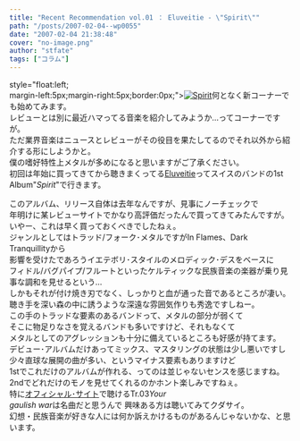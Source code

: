 ```yaml
---
title: "Recent Recommendation vol.01 ： Eluveitie - \"Spirit\""
path: "/posts/2007-02-04--wp0055"
date: "2007-02-04 21:38:48"
cover: "no-image.png"
author: "stfate"
tags: ["コラム"]
---
```


<style type="text/css">
<!--
p {white-space: pre-wrap};
-->
</style>

style="float:left; margin-left:5px;margin-right:5px;border:0px;"><a href="http://www.amazon.co.jp/gp/product/B000G09PT6%3ftag=invisibleair-22%26link_code=xm2%26camp=2025%26dev-t=0ZZ51W51PSHKTDFA9002" target="_blank"><img src="http://images-jp.amazon.com/images/P/B000G09PT6.09.MZZZZZZZ.jpg" alt="Spirit"  /></a>何となく新コーナーでも始めてみます。
レビューとは別に最近ハマってる音楽を紹介してみようか…ってコーナーですが。
ただ業界音楽はニュースとレビューがその役目を果たしてるのでそれ以外から紹介する形にしようかと。
僕の嗜好特性上メタルが多めになると思いますがご了承ください。
初回は年始に買ってきてから聴きまくってる<a href="http://www.eluveitie.ch/" target="_blank">Eluveitie</a>ってスイスのバンドの1st Album"<em>Spirit</em>"で行きます。

<!--more-->
このアルバム、リリース自体は去年なんですが、見事にノーチェックで
年明けに某レビューサイトでかなり高評価だったんで買ってきてみたんですが。
いやー、これは早く買っておくべきでしたねぇ。
ジャンルとしてはトラッド/フォーク･メタルですがIn Flames、Dark Tranquillityから
影響を受けたであろうイエテボリ･スタイルのメロディック･デスをベースに
フィドル/バグパイプ/フルートといったケルティックな民族音楽の楽器が乗り見事な調和を見せるという…
しかもそれが付け焼き刃でなく、しっかりと血が通った音であるところが凄い。
聴き手を深い森の中に誘うような深遠な雰囲気作りも秀逸ですしねー。
この手のトラッドな要素のあるバンドって、メタルの部分が弱くて
そこに物足りなさを覚えるバンドも多いですけど、それもなくて
メタルとしてのアグレッションも十分に備えているところも好感が持てます。
デビュー･アルバムだけあってミックス、マスタリングの状態は少し悪いですし
少々直球な展開の曲が多い、というマイナス要素もありますけど
1stでこれだけのアルバムが作れる、ってのは並じゃないセンスを感じますね。
2ndでどれだけのモノを見せてくれるのかホント楽しみですねぇ。
特に<a href="http://www.eluveitie.ch/" target="_blank">オフィシャル･サイト</a>で聴けるTr.03<em>Your gaulish war</em>は名曲だと思うんで
興味ある方は聴いてみてクダサイ。
幻想・民族音楽が好きな人には何か訴えかけるものがあるんじゃないかな、と思います。
